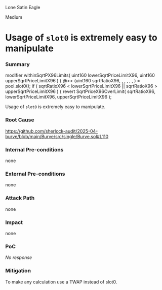 Lone Satin Eagle

Medium

# Usage of `slot0` is extremely easy to manipulate

### Summary

 modifier withinSqrtPX96Limits(
        uint160 lowerSqrtPriceLimitX96,
        uint160 upperSqrtPriceLimitX96
    ) {
     @>>   (uint160 sqrtRatioX96, , , , , , ) = pool.slot0();
        if (
            sqrtRatioX96 < lowerSqrtPriceLimitX96 ||
            sqrtRatioX96 > upperSqrtPriceLimitX96
        ) {
            revert SqrtPriceX96OverLimit(
                sqrtRatioX96,
                lowerSqrtPriceLimitX96,
                upperSqrtPriceLimitX96
            );


Usage of `slot0` is extremely easy to manipulate.

### Root Cause

https://github.com/sherlock-audit/2025-04-burve/blob/main/Burve/src/single/Burve.sol#L110

### Internal Pre-conditions

none

### External Pre-conditions

none

### Attack Path

none

### Impact

none

### PoC

_No response_

### Mitigation

To make any calculation use a TWAP instead of slot0.